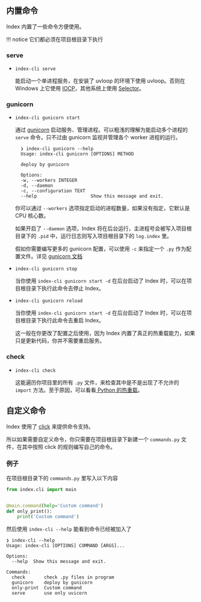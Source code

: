 ## 内置命令

Index 内置了一些命令方便使用。

!!! notice
    它们都必须在项目根目录下执行

### serve

* `index-cli serve`

    能启动一个单进程服务，在安装了 uvloop 的环境下使用 uvloop。否则在 Windows 上它使用 [IOCP](https://docs.python.org/3/library/asyncio-policy.html#asyncio.WindowsProactorEventLoopPolicy)，其他系统上使用 [Selector](https://docs.python.org/3/library/asyncio-policy.html#asyncio.DefaultEventLoopPolicy)。

### gunicorn

* `index-cli gunicorn start`

    通过 [gunicorn](https://gunicorn.org/) 启动服务、管理进程。可以粗浅的理解为能启动多个进程的 `serve` 命令，只不过由 gunicorn 监视并管理各个 worker 进程的运行。

        ❯ index-cli gunicorn --help
        Usage: index-cli gunicorn [OPTIONS] METHOD

        deploy by gunicorn

        Options:
        -w, --workers INTEGER
        -d, --daemon
        -c, --configuration TEXT
        --help                    Show this message and exit.

    你可以通过 `--workers` 选项指定启动的进程数量，如果没有指定，它默认是 CPU 核心数。

    如果开启了 `--daemon` 选项，Index 将在后台运行，主进程号会被写入项目根目录下的 `.pid` 中，运行日志则写入项目根目录下的 `log.index` 里。

    假如你需要编写更多的 gunicorn 配置，可以使用 `-c` 来指定一个 `.py` 作为配置文件。详见 [gunicorn 文档](http://docs.gunicorn.org/en/latest/configure.html#configuration-file)

* `index-cli gunicorn stop`

    当你使用 `index-cli gunicorn start -d` 在后台启动了 Index 时，可以在项目根目录下执行此命令去停止 Index。

* `index-cli gunicorn reload`

    当你使用 `index-cli gunicorn start -d` 在后台启动了 Index 时，可以在项目根目录下执行此命令去重启 Index。

    这一般在你更改了配置之后使用，因为 Index 内置了真正的热重载能力，如果只是更新代码，你并不需要重启服务。

### check

* `index-cli check`

    这能遍历你项目里的所有 `.py` 文件，来检查其中是不是出现了不允许的 `import` 方法。至于原因，可以看看[ Python 的热重载](https://abersheeran.com/articles/Python-Reload/)。

## 自定义命令

Index 使用了 [click](https://palletsprojects.com/p/click/) 来提供命令支持。

所以如果需要自定义命令，你只需要在项目根目录下新建一个 `commands.py` 文件，在其中按照 click 的规则编写自己的命令。

### 例子

在项目根目录下的 `commands.py` 里写入以下内容

```python
from index.cli import main


@main.command(help='Custom command')
def only_print():
    print('Custom command')
```

然后使用 `index-cli --help` 能看到命令已经被加入了

```
❯ index-cli --help
Usage: index-cli [OPTIONS] COMMAND [ARGS]...

Options:
  --help  Show this message and exit.

Commands:
  check       check .py files in program
  gunicorn    deploy by gunicorn
  only-print  Custom command
  serve       use only uvicorn
```

